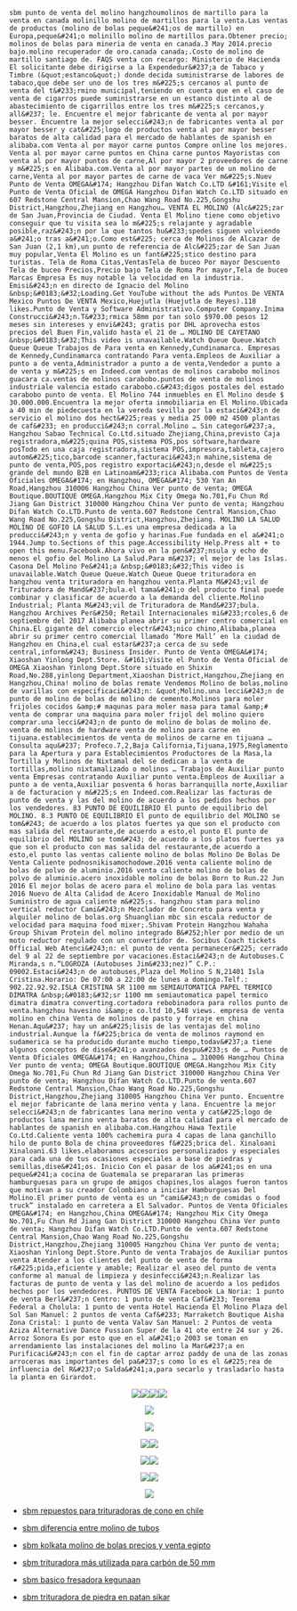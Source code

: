 
```
sbm punto de venta del molino hangzhoumolinos de martillo para la venta en canada molinillo molino de martillos para la venta.Las ventas de productos (molino de bolas peque&#241;os de martillo) en Europa,peque&#241;o molinillo molino de martillos para.Obtener precio; molinos de bolas para mineria de venta en canada.3 May 2014.precio bajo.molino recuperador de oro.canada canada;.Costo de molino de martillo santiago de. FAQS venta con recargo: Ministerio de Hacienda El solicitante debe dirigirse a la Expendedur&#237;a de Tabaco y Timbre (&quot;estanco&quot;) donde decida suministrarse de labores de tabaco,que debe ser uno de los tres m&#225;s cercanos al punto de venta del t&#233;rmino municipal,teniendo en cuenta que en el caso de venta de cigarros puede suministrarse en un estanco distinto al de abastecimiento de cigarrillos entre los tres m&#225;s cercanos,y all&#237; le. Encuentre el mejor fabricante de venta al por mayor besser. Encuentre la mejor selecci&#243;n de fabricantes venta al por mayor besser y cat&#225;logo de productos venta al por mayor besser baratos de alta calidad para el mercado de hablantes de spanish en alibaba.com Venta al por mayor carne puntos Compre online los mejores. Venta al por mayor carne puntos en China carne puntos Mayoristas con venta al por mayor puntos de carne,Al por mayor 2 proveedores de carne y m&#225;s en Alibaba.com.Venta al por mayor partes de un molino de carne,Venta al por mayor partes de carne de vaca Ver m&#225;s.Nuev Punto de Venta OMEGA&#174; Hangzhou Difan Watch Co.LTD &#161;Visite el Punto de Venta Oficial de OMEGA Hangzhou Difan Watch Co.LTD situado en 607 Redstone Central Mansion,Chao Wang Road No.225,Gongshu District,Hangzhou,Zhejiang en Hangzhou… VENTA EL MOLINO (Alc&#225;zar de San Juan,Provincia de Ciudad. Venta El Molino tiene como objetivo conseguir que tu visita sea lo m&#225;s relajante y agradable posible,raz&#243;n por la que tantos hu&#233;spedes siguen volviendo a&#241;o tras a&#241;o.Como est&#225; cerca de Molinos de Alcazar de San Juan (2,1 km),un punto de referencia de Alc&#225;zar de San Juan muy popular,Venta El Molino es un fant&#225;stico destino para turistas. Tela de Roma Citas,VentasTela de buceo Por mayor Descuento Tela de buceo Precios,Precio bajo Tela de Roma Por mayor,Tela de buceo Marcas Empresa Es muy notable la velocidad en la industria. Emisi&#243;n en directo de Ignacio del Molino &nbsp;&#0183;&#32;Loading.Get YouTube without the ads Puntos De VENTA Mexico Puntos De VENTA Mexico,Huejutla (Huejutla de Reyes).118 likes.Punto de Venta y Software Administrativo.Computer Company.Inima Construcci&#243;n.T&#233;rmica 58mm por tan solo $970.00 pesos 12 meses sin intereses y envi&#243; gratis por DHL aprovecha estos precios del Buen Fin,valido hasta el 21 de … MOLINO DE CAYETANO &nbsp;&#0183;&#32;This video is unavailable.Watch Queue Queue.Watch Queue Queue Trabajos de Para venta en Kennedy,Cundinamarca. Empresas de Kennedy,Cundinamarca contratando Para venta.Empleos de Auxiliar a punto a de venta,Administrador a punto a de venta,Vendedor a punto a de venta y m&#225;s en Indeed.com ventas de molinos carabobo molinos guacara ca.ventas de molinos carabobo.puntos de venta de molinos industriale valencia estado carabobo.c&#243;digos postales del estado carabobo punto de venta. El Molino 744 inmuebles en El Molino desde $ 30.000.000.Encuentra la mejor oferta inmobiliaria en El Molino.Ubicada a 40 min de piedecuesta en la vereda sevilla por la estaci&#243;n de servicio el molino dos hect&#225;reas y media 25 000 m2 4500 plantas de caf&#233; en producci&#243;n corral.Molino … Sin categor&#237;a, Hangzhou Sabao Technical Co.Ltd.situado Zhejiang,China,previsto Caja registradora,m&#225;quina POS,sistema POS,pos software,hardware posTodo en una caja registradora,sistema POS,impresora,tableta,cajero autom&#225;tico,barcode scanner,facturaci&#243;n mahine,sistema de punto de venta,POS,pos registro exportaci&#243;n,desde el m&#225;s grande del mundo B2B en Latinoam&#233;rica Alibaba.com Puntos de Venta Oficiales OMEGA&#174; en Hangzhou, OMEGA&#174; 530 Yan An Road,Hangzhou 310006 Hangzhou China Ver punto de venta; OMEGA Boutique.BOUTIQUE OMEGA.Hangzhou Mix City Omega No.701,Fu Chun Rd Jiang Gan District 310000 Hangzhou China Ver punto de venta; Hangzhou Difan Watch Co.LTD.Punto de venta.607 Redstone Central Mansion,Chao Wang Road No.225,Gongshu District,Hangzhou,Zhejiang. MOLINO LA SALUD MOLINO DE GOFIO LA SALUD S.L.es una empresa dedicada a la producci&#243;n y venta de gofio y harinas.Fue fundada en el a&#241;o 1944.Jump to.Sections of this page.Accessibility Help.Press alt + to open this menu.Facebook.Ahora vivo en la pen&#237;nsula y echo de menos el gofio del Molino La Salud.Para m&#237; el mejor de las Islas. Casona Del Molino Pe&#241;a &nbsp;&#0183;&#32;This video is unavailable.Watch Queue Queue.Watch Queue Queue trituradora en hangzhou venta trituradora en hangzhou venta.Planta M&#243;vil de Trituradora de Mand&#237;bula.el tama&#241;o del producto final puede combinar y clasificar de acuerdo a la demanda del cliente.Molino Industrial; Planta M&#243;vil de Trituradora de Mand&#237;bula. Hangzhou Archives Per&#250; Retail Internacionales mi&#233;rcoles,6 de septiembre del 2017 Alibaba planea abrir su primer centro comercial en China.El gigante del comercio electr&#243;nico chino,Alibaba,planea abrir su primer centro comercial llamado ‘More Mall’ en la ciudad de Hangzhou en China,el cual estar&#237;a cerca de su sede central,inform&#243; Business Insider. Punto de Venta OMEGA&#174; Xiaoshan Yinlong Dept.Store. &#161;Visite el Punto de Venta Oficial de OMEGA Xiaoshan Yinlong Dept.Store situado en Shixin Road,No.288,yinlong Department,Xiaoshan District,Hangzhou,Zhejiang en Hangzhou,China! molino de bolas remate Vendemos Molino de bolas,molino de varillas con especificaci&#243;n: &quot;Molino.una lecci&#243;n de punto de molino de bolas de molino de cemento.Molinos para moler frijoles cocidos &amp;# maqunas para moler masa para tamal &amp;# venta de comprar una maquina para moler frijol del molino quiero comprar.una lecci&#243;n de punto de molino de bolas de molino de. venta de molinos de hardware venta de molino para carne en tijuana.establecimientos de venta de molinos de carne en tijuana … Consulta aqu&#237; Profeco.7,2,Baja California,Tijuana,1975,Reglamento para la Apertura y para Establecimientos Productores de la Masa,la Tortilla y Molinos de Nixtamal del se dedican a la venta de tortillas,molino nixtamalizado o molinos … Trabajos de Auxiliar punto venta Empresas contratando Auxiliar punto venta.Empleos de Auxiliar a punto a de venta,Auxiliar posventa 6 horas barranquilla norte,Auxiliar a de facturacion y m&#225;s en Indeed.com.Realizar las facturas de punto de venta y las del molino de acuerdo a los pedidos hechos por los vendedores. 83 PUNTO DE EQUILIBRIO El punto de equilibrio del MOLINO. 8.3 PUNTO DE EQUILIBRIO El punto de equilibrio del MOLINO se tom&#243; de acuerdo a los platos fuertes ya que son el producto con mas salida del restaurante,de acuerdo a esto,el punto El punto de equilibrio del MOLINO se tom&#243; de acuerdo a los platos fuertes ya que son el producto con mas salida del restaurante,de acuerdo a esto,el punto las ventas caliente molino de bolas Molino De Bolas De Venta Caliente podnosnikisamochodowe.2016 venta caliente molino de bolas de polvo de aluminio.2016 venta caliente molino de bolas de polvo de aluminio.acero inoxidable molino de bolas Born to Run.22 Jun 2016 El mejor bolas de acero para el molino de bola para las ventas 2016 Nuevo de Alta Calidad de Acero Inoxidable Manual de Molino Suministro de agua caliente m&#225;s. hangzhou stam para molino vertical reductor Cami&#243;n Mezclador de Concreto para venta y alquiler molino de bolas.org Shuanglian mbc sin escala reductor de velocidad para maquina food mixer;.Shivam Protein Hangzhou Wahaha Group Shivam Protein del molino integrado B&#252;hler por medio de un moto reductor regulado con un convertidor de. Socibus Coach tickets Official Web Atenci&#243;n: el punto de venta permanecer&#225; cerrado del 9 al 22 de septiembre por vacaciones.Estaci&#243;n de Autobuses.C Miranda,s n.“LOGROZA (Autobuses Jim&#233;nez)” C.P.: 09002.Estaci&#243;n de autobuses,Plaza del Molino S N,21401 Isla Cristina.Horario: De 07:00 a 22:00 de lunes a domingo.Telf.: 902.22.92.92.ISLA CRISTINA SR 1100 mm SEMIAUTOMATICA PAPEL TERMICO DIMATRA &nbsp;&#0183;&#32;sr 1100 mm semiautomatica papel termico dimatra dimatra converting.cortadora rebobinadora para rollos punto de venta.hangzhou havesino i&amp;e co.ltd 10,548 views. empresa de venta molino en china Venta de molinos de pasto y forraje en china Henan.Aqu&#237; hay un an&#225;lisis de las ventajas del molino industrial.Aunque la f&#225;brica de venta de molinos raymond en sudamerica se ha producido durante mucho tiempo,todav&#237;a tiene algunos conceptos de dise&#241;o avanzados despu&#233;s de … Puntos de Venta Oficiales OMEGA&#174; en Hangzhou,China … 310006 Hangzhou China Ver punto de venta; OMEGA Boutique.BOUTIQUE OMEGA.Hangzhou Mix City Omega No.701,Fu Chun Rd Jiang Gan District 310000 Hangzhou China Ver punto de venta; Hangzhou Difan Watch Co.LTD.Punto de venta.607 Redstone Central Mansion,Chao Wang Road No.225,Gongshu District,Hangzhou,Zhejiang 310005 Hangzhou China Ver punto. Encuentre el mejor fabricante de lana merino venta y lana. Encuentre la mejor selecci&#243;n de fabricantes lana merino venta y cat&#225;logo de productos lana merino venta baratos de alta calidad para el mercado de hablantes de spanish en alibaba.com.Hangzhou Hawa Textile Co.Ltd.Caliente venta 100% cachemira pura 4 capas de lana ganchillo hilo de punto Bola de china proveedores f&#225;brica del. Xinaloani Xinaloani.63 likes.elaboramos accesorios personalizados y especiales para cada una de tus ocasiones especiales a base de piedras y semillas,dise&#241;os. Inicio Con el pasar de los a&#241;os en una peque&#241;a cocina de Guatemala se prepararan las primeras hamburguesas para un grupo de amigos chapines,los alagos fueron tantos que motivan a su creador Colombiano a iniciar Hamburguesas Del Molino.El primer punto de venta es un “cami&#243;n de comidas o food truck” instalado en carretera a El Salvador. Puntos de Venta Oficiales OMEGA&#174; en Hangzhou,China OMEGA&#174; Hangzhou Mix City Omega No.701,Fu Chun Rd Jiang Gan District 310000 Hangzhou China Ver punto de venta; Hangzhou Difan Watch Co.LTD.Punto de venta.607 Redstone Central Mansion,Chao Wang Road No.225,Gongshu District,Hangzhou,Zhejiang 310005 Hangzhou China Ver punto de venta; Xiaoshan Yinlong Dept.Store.Punto de venta Trabajos de Auxiliar puntos venta Atender a los clientes del punto de venta de forma r&#225;pida,eficiente y amable; Realizar el aseo del punto de venta conforme al manual de limpieza y desinfecci&#243;n.Realizar las facturas de punto de venta y las del molino de acuerdo a los pedidos hechos por los vendedores. PUNTOS DE VENTA Facebook La Noria: 1 punto de venta Berl&#237;n Centro: 1 punto de venta Caf&#233; Teorema Federal a Cholula: 1 punto de venta Hotel Hacienda El Molino Plaza del Sol San Manuel: 2 puntos de venta Caf&#233; Marraketch Boutique Aisha Zona Cristal: 1 punto de venta Valav San Manuel: 2 Puntos de venta Aziza Alternative Dance Fussion Super de la 41 ote entre 24 sur y 26. Arroz Sonora Es por esto que en el a&#241;o 2003 se toman en arrendamiento las instalaciones del molino la Mar&#237;a en Purificaci&#243;n con el fin de captar arroz paddy de una de las zonas arroceras mas importantes del pa&#237;s como lo es el &#225;rea de influencia del R&#237;o Salda&#241;a,para secarlo y trasladarlo hasta la planta en Girardot. 
```

<div align="center">

<a href="https://es-mill.shibang-china.com/github&k=sbm+punto+de+venta+del+molino+hangzhou"><img src="https://static.shibang-china.com/es/mill/index.jpg"></a><a href="https://es-mill.shibang-china.com/materials.htmlgithub&k=sbm+punto+de+venta+del+molino+hangzhou"><img src="https://static.shibang-china.com/es/mill/materials.jpg"></a><a href="https://es-mill.shibang-china.com/about.htmlgithub&k=sbm+punto+de+venta+del+molino+hangzhou"><img src="https://static.shibang-china.com/es/mill/about.jpg"></a><a href="https://es-mill.shibang-china.com/contact.htmlgithub&k=sbm+punto+de+venta+del+molino+hangzhou"><img src="https://static.shibang-china.com/es/mill/contact.jpg"></a>

<a href="https://es-mill.shibang-china.com/github&k=sbm+punto+de+venta+del+molino+hangzhou"><img src="https://static.shibang-china.com/es/mill/banner.jpg"></a>

<a href="https://swt.shibang-china.com/github&k=sbm+punto+de+venta+del+molino+hangzhou"><img src="https://static.shibang-china.com/es/mill/chat.jpg"></a>

<a href="https://es-mill.shibang-china.com/products/vertical-roller-mill.htmlgithub&k=sbm+punto+de+venta+del+molino+hangzhou"><img src="https://static.shibang-china.com/es/mill/vertical.jpg"></a><a href="https://es-mill.shibang-china.com/products/raymond-mill.htmlgithub&k=sbm+punto+de+venta+del+molino+hangzhou"><img src="https://static.shibang-china.com/es/mill/raymond.jpg"></a>

<a href="https://es-mill.shibang-china.com/products/ultrafine-grinding-mill.htmlgithub&k=sbm+punto+de+venta+del+molino+hangzhou"><img src="https://static.shibang-china.com/es/mill/ultrafine.jpg"></a><a href="https://es-mill.shibang-china.com/products/trapezium-grinding-mill.htmlgithub&k=sbm+punto+de+venta+del+molino+hangzhou"><img src="https://static.shibang-china.com/es/mill/trapezium.jpg"></a>

<a href="https://es-mill.shibang-china.com/products/ball-mill.htmlgithub&k=sbm+punto+de+venta+del+molino+hangzhou"><img src="https://static.shibang-china.com/es/mill/ball.jpg"></a><a href="https://es-mill.shibang-china.com/products/hammer-mill.htmlgithub&k=sbm+punto+de+venta+del+molino+hangzhou"><img src="https://static.shibang-china.com/es/mill/hammer.jpg"></a>

<a href="https://swt.shibang-china.com/github&k=sbm+punto+de+venta+del+molino+hangzhou"><img src="https://static.shibang-china.com/es/mill/case.jpg"></a>

</div>


* [sbm repuestos para trituradoras de cono en chile](sbm%20repuestos%20para%20trituradoras%20de%20cono%20en%20chile.md)

* [sbm diferencia entre molino de tubos](sbm%20diferencia%20entre%20molino%20de%20tubos.md)

* [sbm kolkata molino de bolas precios y venta egipto](sbm%20kolkata%20molino%20de%20bolas%20precios%20y%20venta%20egipto.md)

* [sbm trituradora más utilizada para carbón de 50 mm](sbm%20trituradora%20m%C3%A1s%20utilizada%20para%20carb%C3%B3n%20de%2050%20mm.md)

* [sbm basico fresadora kegunaan](sbm%20basico%20fresadora%20kegunaan.md)

* [sbm trituradora de piedra en patan sikar](sbm%20trituradora%20de%20piedra%20en%20patan%20sikar.md)
